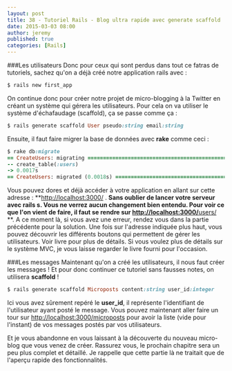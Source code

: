 ```yaml
---
layout: post
title: 38 - Tutoriel Rails - Blog ultra rapide avec generate scaffold ! - Initiation à Ruby on Rails
date: 2015-03-03 08:00
author: jeremy
published: true
categories: [Rails]
---
```

###Les utilisateurs
Donc pour ceux qui sont perdus dans tout ce fatras de tutoriels, sachez qu'on a déjà créé notre application rails avec :

```ruby
$ rails new first_app
```

On continue donc pour créer notre projet de micro-blogging à la Twitter en créant un système qui gérera les utilisateurs. Pour cela on va utiliser le système d'échafaudage (scaffold), ça se passe comme ça :
<!--break-->

```ruby
$ rails generate scaffold User pseudo:string email:string
```

Ensuite, il faut faire migrer la base de données avec **rake** comme ceci :

```ruby
$ rake db:migrate
== CreateUsers: migrating ====================================================
-- create_table(:users)
-> 0.0017s
== CreateUsers: migrated (0.0018s) ===========================================
```

Vous pouvez dores et déjà accéder à votre application en allant sur cette adresse : **<a href="http://localhost:3000/">http://localhost:3000/</a> . **Sans oublier de lancer votre serveur avec **rails s**.
Vous ne verrez aucun changement bien entendu. Pour voir ce que l'on vient de faire, il faut se rendre sur <a href="http://localhost:3000/users/">**http://localhost:3000/**</a>**<a href="http://localhost:3000/users/">users/</a> **.
A ce moment là, si vous avez une erreur, rendez vous dans la partie précédente pour la solution.
Une fois sur l'adresse indiquée plus haut, vous pouvez découvrir les différents boutons qui permettent de gérer les utilisateurs. Voir livre pour plus de détails.
Si vous voulez plus de détails sur le système MVC, je vous laisse regarder le livre fourni pour l'occasion.

###Les messages
Maintenant qu'on a créé les utilisateurs, il nous faut créer les messages ! Et pour donc continuer ce tutoriel sans fausses notes, on utilisera **scaffold** !

```ruby
$ rails generate scaffold Microposts content:string user_id:integer
```

Ici vous avez sûrement repéré le **user_id**, il représente l'identifiant de l'utilisateur ayant posté le message.
Vous pouvez maintenant aller faire un tour sur <a href="http://localhost:3000/microposts">http://localhost:3000/microposts</a> pour avoir la liste (vide pour l'instant) de vos messages postés par vos utilisateurs.

Et je vous abandonne en vous laissant à la découverte du nouveau micro-blog que vous venez de créer. Rassurez vous, le prochain chapitre sera un peu plus complet et détaillé. Je rappelle que cette partie là ne traitait que de l'aperçu rapide des fonctionnalités.
